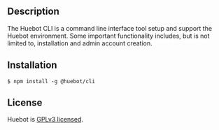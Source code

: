 ## Description 

The Huebot CLI is a command line interface tool setup and support the Huebot environment. Some important functionality includes, but is not limited to, installation and admin account creation. 

## Installation

```
$ npm install -g @huebot/cli
```

## License

Huebot is [GPLv3 licensed](LICENSE).